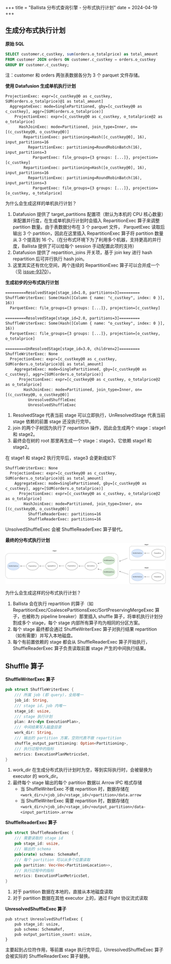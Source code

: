 +++
title = "Ballista 分布式查询引擎 - 分布式执行计划"
date = 2024-04-19
+++

## 生成分布式执行计划
**原始 SQL**
```sql
SELECT customer.c_custkey, sum(orders.o_totalprice) as total_amount 
FROM customer JOIN orders ON customer.c_custkey = orders.o_custkey 
GROUP BY customer.c_custkey;
```
注：customer 和 orders 两张表数据各分为 3 个 parquet 文件存储。

**使用 Datafusion 生成单机执行计划**
```
ProjectionExec: expr=[c_custkey@0 as c_custkey, SUM(orders.o_totalprice)@1 as total_amount]
  AggregateExec: mode=SinglePartitioned, gby=[c_custkey@0 as c_custkey], aggr=[SUM(orders.o_totalprice)]
    ProjectionExec: expr=[c_custkey@0 as c_custkey, o_totalprice@2 as o_totalprice]
      HashJoinExec: mode=Partitioned, join_type=Inner, on=[(c_custkey@0, o_custkey@0)]
        RepartitionExec: partitioning=Hash([c_custkey@0], 16), input_partitions=16
          RepartitionExec: partitioning=RoundRobinBatch(16), input_partitions=3
            ParquetExec: file_groups={3 groups: [...]}, projection=[c_custkey]
        RepartitionExec: partitioning=Hash([o_custkey@0], 16), input_partitions=16
          RepartitionExec: partitioning=RoundRobinBatch(16), input_partitions=3
            ParquetExec: file_groups={3 groups: [...]}, projection=[o_custkey, o_totalprice]
```

为什么会生成这样的单机执行计划？
1. Datafusion 提供了 target_partitions 配置项（默认为本机的 CPU 核心数量）来配置并行度，在生成单机执行计划时会插入 RepartitionExec 算子来调整 partition 数量。由于表数据分布在 3 个 parquet 文件，
ParquetExec 读取后输出 3 个 partition，因此在这里插入 RepartitionExec 算子将 partition 数量从 3 个提高到 16 个。（在分布式环境下为了利用多个机器，支持更高的并行度，Ballista 提供了可以给每个 session 手动配置此项的支持）
2. Datafusion 提供了 repartition_joins 开关项，基于 join key 进行 hash repartition 后可并行执行 hash join。
3. 这里其实还有优化空间，两个连续的 RepartitionExec 算子可以合并成一个（见 [issue-9370](https://github.com/apache/datafusion/issues/9370)）。


**生成初步的分布式执行计划**
```
=========ResolvedStage[stage_id=1.0, partitions=3]=========
ShuffleWriterExec: Some(Hash([Column { name: "c_custkey", index: 0 }], 16))
  ParquetExec: file_groups={3 groups: [...]}, projection=[c_custkey]

=========ResolvedStage[stage_id=2.0, partitions=3]=========
ShuffleWriterExec: Some(Hash([Column { name: "o_custkey", index: 0 }], 16))
  ParquetExec: file_groups={3 groups: [...]}, projection=[o_custkey, o_totalprice]

=========UnResolvedStage[stage_id=3.0, children=2]=========
ShuffleWriterExec: None
  ProjectionExec: expr=[c_custkey@0 as c_custkey, SUM(orders.o_totalprice)@1 as total_amount]
    AggregateExec: mode=SinglePartitioned, gby=[c_custkey@0 as c_custkey], aggr=[SUM(orders.o_totalprice)]
      ProjectionExec: expr=[c_custkey@0 as c_custkey, o_totalprice@2 as o_totalprice]
        HashJoinExec: mode=Partitioned, join_type=Inner, on=[(c_custkey@0, o_custkey@0)]
          UnresolvedShuffleExec
          UnresolvedShuffleExec
```
1. ResolvedStage 代表当前 stage 可以立即执行，UnResolvedStage 代表当前 stage 依赖的前置 stage 还没执行完毕。
2. join 的两个子树因为执行了 repartition 操作，因此会生成两个 stage：stage1 和 stage2。
3. 最终会在树的 root 那里再生成一个 stage：stage3，它依赖 stage1 和 stage2。

在 stage1 和 stage2 执行完毕后，stage3 会更新成如下
```
ShuffleWriterExec: None
  ProjectionExec: expr=[c_custkey@0 as c_custkey, SUM(orders.o_totalprice)@1 as total_amount]
    AggregateExec: mode=SinglePartitioned, gby=[c_custkey@0 as c_custkey], aggr=[SUM(orders.o_totalprice)]
      ProjectionExec: expr=[c_custkey@0 as c_custkey, o_totalprice@2 as o_totalprice]
        HashJoinExec: mode=Partitioned, join_type=Inner, on=[(c_custkey@0, o_custkey@0)]
          ShuffleReaderExec: partitions=16
          ShuffleReaderExec: partitions=16
```
UnsolvedShuffleExec 会被 ShuffleReaderExec 算子替代。

**最终的分布式执行计划**
![ballista-mvp-dag](./ballista-mvp-dag.drawio.png)

为什么会生成这样的分布式执行计划？
1. Ballista 会在执行 repartition 的算子（如 RepartitionExec/CoalescePartitionsExec/SortPreservingMergeExec 算子，也被称为 pipeline breaker）那里插入 shuffle 算子，将单机执行计划分割成多个 stage，每个 stage 内部所有算子均为相同的分区方案。
2. 每个 stage 最终都会通过 ShuffleWriterExec 算子对执行结果 repartition （如有需要）并写入本地磁盘。
3. 每个有前置依赖的 stage 都会从 ShuffleReaderExec 算子开始执行，ShuffleReaderExec 算子负责读取前置 stage 产生的中间执行结果。

## Shuffle 算子

**ShuffleWriterExec 算子**
```rust
pub struct ShuffleWriterExec {
    /// 所属 job (即 query)，全局唯一
    job_id: String,
    /// stage id，job 内唯一
    stage_id: usize,
    /// stage 执行计划
    plan: Arc<dyn ExecutionPlan>,
    /// 中间结果写入磁盘目录
    work_dir: String,
    /// 输出的 partition 方案，空则代表不做 repartition
    shuffle_output_partitioning: Option<Partitioning>,
    /// 执行过程中的指标
    metrics: ExecutionPlanMetricsSet,
}  
```

1. work_dir 在生成分布式执行计划时为空，等到实际执行时，会被替换为 executor 的 work_dir。
2. 最终每个 stage 输出的每个 partition 数据以 Arrow IPC 格式存储
    - 当 ShuffleWriterExec 不做 repartition 时，数据存储在 `<work_dir>/<job_id>/<stage_id>/<partition>/data.arrow`
    - 当 ShuffleWriterExec 需要 repartition 时，数据存储在 `<work_dir>/<job_id>/<stage_id>/<output_partition>/data-<input_partition>.arrow`

**ShuffleReaderExec 算子**
```rust
pub struct ShuffleReaderExec {
    /// 需要读取的 stage id
    pub stage_id: usize,
    /// 输出的 schema
    pub(crate) schema: SchemaRef,
    /// 每个 partition 可以从多个位置读取
    pub partition: Vec<Vec<PartitionLocation>>,
    /// 执行过程中的指标
    metrics: ExecutionPlanMetricsSet,
}
```
1. 对于 partition 数据在本地的，直接从本地磁盘读取
2. 对于 partition 数据在其他 executor 上的，通过 Flight 协议流式读取

**UnresolvedShuffleExec 算子**
```
pub struct UnresolvedShuffleExec {
    pub stage_id: usize,
    pub schema: SchemaRef,
    pub output_partition_count: usize,
}  
```
主要起到占位符作用，等前置 stage 执行完毕后，UnresolvedShuffleExec 算子会被实际的 ShuffleReaderExec 算子替换。
